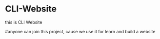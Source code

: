 # CLI-Website
this is CLI Website

#anyone can join this project, cause we use it for learn and build a website
